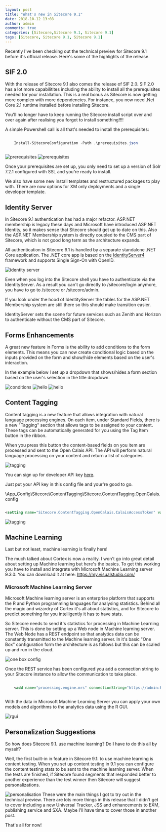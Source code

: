 ```yaml
---
layout: post
title: "What's new in Sitecore 9.1"
date: 2018-10-12 13:08
author: admin
comments: true
categories: [Sitecore,Sitecore 9.1, Sitecore 9.1]
tags: [Sitecore, Sitecore 9.1, Sitecore 9.1]
---
```


Recently I've been checking out the technical preview for Sitecore 9.1 before it's official release. 
Here's some of the highlights of the release.

<h2>SIF 2.0</h2>
With the release of Sitecore 9.1 also comes the release of SIF 2.0.
SIF 2.0 has a lot more capabilitites including the ability to install all the prerequisites  needed for your installation.
This is a real bonus as Sitecore is now getting more complex with more dependencies. For instance, you now need .Net Core 2.1 runtime installed before installing Sitecore.

You'll no longer have to keep running the Sitecore install script over and over again after realising you forgot to install something!!!!

A simple Powershell call is all that's needed to install the prerequisites:

```powershell
 
	Install-SitecoreConfiguration -Path .\prerequisites.json 
	
```

<img src="/assets/img/prerequisites.PNG" alt="prerequisites" />

<img src="/assets/img/prerequisites2.PNG" alt="prerequisites" />


Once your prerequisites are set up, you only need to set up a version of Solr 7.2.1 configured with SSL and you're ready to install.

We also have some new install templates and restructured packages to play with.
There are now options for XM only deployments and a single developer template.



<h2>Identity Server</h2>
In Sitecore 9.1 authentication has had a major refactor. 
ASP.NET membership is legacy these days and Microsoft have introduced ASP.NET Identity, so it makes sense that Sitecore should get up to date on this.
Also the ASP.NET Membership system is directly coupled to the CMS part of Sitecore, which is not good long term as the architecture expands.

All authentication in Sitecore 9.1 is handled by a separate standalone .NET Core application. 
The .NET core app is based on the <a href="http://docs.identityserver.io/en/release/" target="_new">IdentityServer4</a> framework and supports Single Sign-On with OpenID.

<img src="/assets/img/identityserver.png" alt="identity server" />

Even when you log into the Sitecore shell you have to authenticate via the IdentityServer.
As a result you can't go directly to /sitecore/login anymore, you have to go to /sitecore or /sitecore/admin.

If you look under the hood of IdentityServer the tables for the ASP.NET Membership system are still there so this should make transition easier.

IdentityServer sets the scene for future services such as Zenith and Horizon to authenticate without the CMS part of Sitecore.

<h2>Forms Enhancements</h2>
A great new feature in Forms is the ability to add conditions to the form elements.
This means you can now create conditional logic based on the inputs provided on the form and show/hide elements based on the user's interaction.

In the example below I set up a dropdown that shows/hides a form section based on the user's selection in the title dropdown.

<img src="/assets/img/conditionseditor.PNG" alt="conditions" />

<img src="/assets/img/hellomr.PNG" alt="hello" />

<img src="/assets/img/hellomrs.PNG" alt="hello" />

<h2>Content Tagging</h2>
Content tagging is a new feature that allows integration with natural language processing engines.
On each item, under Standard Fields, there is a new "Tagging" section that allows tags to be assigned to your content.
These tags can be automatically generated for you using the Tag Item button in the ribbon.

When you press this button the content-based fields on you item are processed and sent to the Open Calais API. 
The API will perform natural language processing on your content and return a list of categories.

<img src="/assets/img/tagging.PNG" alt="tagging" />

You can sign up for developer API key <a href="https://developers.thomsonreuters.com/open-permid/calais-tagging-restful-api/dev-tools?type=requestkey" target="_new">here</a>.

Just put your API key in this config file and your're good to go.

\App_Config\Sitecore\ContentTagging\Sitecore.ContentTagging.OpenCalais.config

 ```xml
 
 <setting name="Sitecore.ContentTagging.OpenCalais.CalaisAccessToken" value="your key here" />
 
 ```
 
 <img src="/assets/img/tagging2.PNG" alt="tagging" />
 

<h2>Machine Learning</h2>
Last but not least, machine learning is finally here!

The much talked about Cortex is now a reality. I won't go into great detail about setting up Machine learning but here's the basics. To get this working you have to install and integrate with Microsoft Machine Learning server 9.3.0.
You can download it at here: <a href="https://my.visualstudio.com/Downloads?q=Machine%20Learning%20Server%209.3.0%20for%20Windows&pgroup=">https://my.visualstudio.com/</a>

<h3>Microsoft Machine Learning Server</h3>
Microsoft Machine learning server is an enterprise platform that supports the R and Python programming languages for analysing statistics.
Behind all the magic and wizardry of Cortex it's all about statistics, and for Sitecore to predict something for you intelligently it has to have stats.

So Sitecore needs to send it's statistics for processing in Machine Learning server. 
This is done by setting up a Web node in Machine learning server. 
The Web Node has a REST endpoint so that analytics data can be constantly transmitted to the Machine learning server.
In it's basic "One Box" configuration form the architecture is as follows but this can be scaled up and run in the cloud.

<img src="/assets/img/setup-onebox.png" alt="one box config" />

Once the REST service has been configured you add a connection string to your Sitecore instance to allow the communication to take place.

```xml
 
	<add name="processing.engine.mrs" connectionString="https://admin:Password%2E@localhost:12800/" />
 
```
 
With the data in Microsoft Machine Learning Server you can apply your own models and algorithms to the analytics data using the R GUI.

<img src="/assets/img/rgui.PNG" alt="rgui" />

<h2>Personalization Suggestions</h2>
So how does Sitecore 9.1. use machine learning? Do I have to do this all by myself? 

Well, the first built-in in feature in Sitecore 9.1. to use machine learning is content testing.
When you set up content testing in 9.1 you can configure the content testing stats to be sent to the machine learning server.
When the tests are finished, if Sitecore found segments that responded better to another experience than the test winner then Sitecore will suggest personalizations.

<img src="/assets/img/personalisationsuggestions.PNG" alt="personalisation" />
These were the main things I got to try out in the technical preview. 
There are lots more things in this release that I didn't get to cover including a new Universal Tracker, JSS and enhancements to EXM, publishing service and SXA.
Maybe I'll have time to cover those in another post.

That's all for now!








